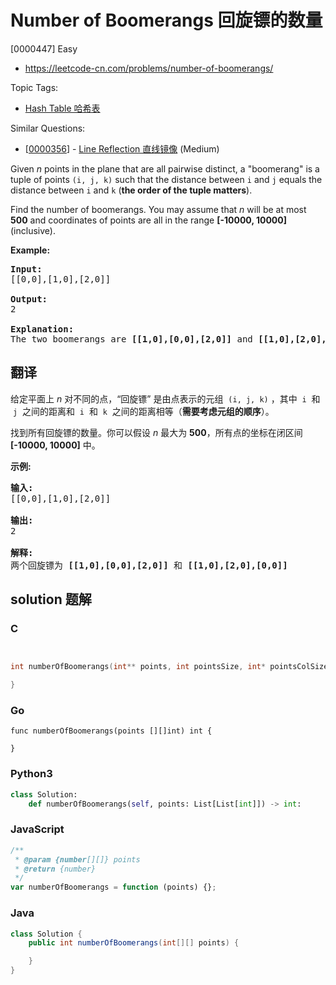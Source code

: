 # Number of Boomerangs 回旋镖的数量

[0000447] Easy

- https://leetcode-cn.com/problems/number-of-boomerangs/

Topic Tags:

- [Hash Table 哈希表](https://leetcode-cn.com/tag/hash-table/)

Similar Questions:

- [[0000356](https://leetcode-cn.com/problems/line-reflection/)] - [Line Reflection 直线镜像](./0000356.line-reflection.md) (Medium)

Given _n_ points in the plane that are all pairwise distinct, a "boomerang" is a tuple of points `(i, j, k)` such that the distance between `i` and `j` equals the distance between `i` and `k` (**the order of the tuple matters**).

Find the number of boomerangs. You may assume that _n_ will be at most **500** and coordinates of points are all in the range **\[-10000, 10000\]** (inclusive).

**Example:**

<pre><b>Input:</b>
[[0,0],[1,0],[2,0]]

<b>Output:</b>
2

<b>Explanation:</b>
The two boomerangs are <b>[[1,0],[0,0],[2,0]]</b> and <b>[[1,0],[2,0],[0,0]]</b>
</pre>

## 翻译

给定平面上 _n_ 对不同的点，“回旋镖” 是由点表示的元组  `(i, j, k)` ，其中  `i`  和  `j`  之间的距离和  `i`  和  `k`  之间的距离相等（**需要考虑元组的顺序**）。

找到所有回旋镖的数量。你可以假设 _n_ 最大为 **500**，所有点的坐标在闭区间 **\[-10000, 10000\]** 中。

**示例:**

<pre><strong>输入:</strong>
[[0,0],[1,0],[2,0]]

<strong>输出:</strong>
2

<strong>解释:</strong>
两个回旋镖为 <strong>[[1,0],[0,0],[2,0]]</strong> 和 <strong>[[1,0],[2,0],[0,0]]</strong>
</pre>

## solution 题解

### C

```c


int numberOfBoomerangs(int** points, int pointsSize, int* pointsColSize){

}


```

### Go

```golang
func numberOfBoomerangs(points [][]int) int {

}
```

### Python3

```python
class Solution:
    def numberOfBoomerangs(self, points: List[List[int]]) -> int:

```

### JavaScript

```javascript
/**
 * @param {number[][]} points
 * @return {number}
 */
var numberOfBoomerangs = function (points) {};
```

### Java

```java
class Solution {
    public int numberOfBoomerangs(int[][] points) {

    }
}
```
